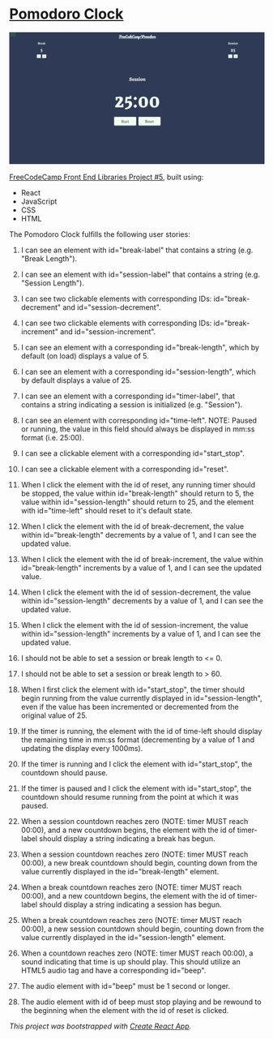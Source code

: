 # [Pomodoro Clock](https://andy-mc-donald.github.io/pomodoro-clock/)

![Pomodoro clock screenshot](pomodoro-clock.png)

[FreeCodeCamp Front End Libraries Project #5](https://www.freecodecamp.org/learn/front-end-libraries/front-end-libraries-projects/build-a-pomodoro-clock), built using:

* React
* JavaScript
* CSS
* HTML

The Pomodoro Clock fulfills the following user stories:

1. I can see an element with id="break-label" that contains a string (e.g. "Break Length").

2. I can see an element with id="session-label" that contains a string (e.g. "Session Length").

3. I can see two clickable elements with corresponding IDs: id="break-decrement" and id="session-decrement".

4. I can see two clickable elements with corresponding IDs: id="break-increment" and id="session-increment".

5. I can see an element with a corresponding id="break-length", which by default (on load) displays a value of 5.

6. I can see an element with a corresponding id="session-length", which by default displays a value of 25.

7. I can see an element with a corresponding id="timer-label", that contains a string indicating a session is initialized (e.g. "Session").

8. I can see an element with corresponding id="time-left". NOTE: Paused or running, the value in this field should always be displayed in mm:ss format (i.e. 25:00).

9. I can see a clickable element with a corresponding id="start_stop".

10. I can see a clickable element with a corresponding id="reset".

11. When I click the element with the id of reset, any running timer should be stopped, the value within id="break-length" should return to 5, the value within id="session-length" should return to 25, and the element with id="time-left" should reset to it's default state.

12. When I click the element with the id of break-decrement, the value within id="break-length" decrements by a value of 1, and I can see the updated value.

13. When I click the element with the id of break-increment, the value within id="break-length" increments by a value of 1, and I can see the updated value.

14. When I click the element with the id of session-decrement, the value within id="session-length" decrements by a value of 1, and I can see the updated value.

15. When I click the element with the id of session-increment, the value within id="session-length" increments by a value of 1, and I can see the updated value.

16. I should not be able to set a session or break length to <= 0.

17. I should not be able to set a session or break length to > 60.

18. When I first click the element with id="start_stop", the timer should begin running from the value currently displayed in id="session-length", even if the value has been incremented or decremented from the original value of 25.

19. If the timer is running, the element with the id of time-left should display the remaining time in mm:ss format (decrementing by a value of 1 and updating the display every 1000ms).

20. If the timer is running and I click the element with id="start_stop", the countdown should pause.

21. If the timer is paused and I click the element with id="start_stop", the countdown should resume running from the point at which it was paused.

22. When a session countdown reaches zero (NOTE: timer MUST reach 00:00), and a new countdown begins, the element with the id of timer-label should display a string indicating a break has begun.

23. When a session countdown reaches zero (NOTE: timer MUST reach 00:00), a new break countdown should begin, counting down from the value currently displayed in the id="break-length" element.

24. When a break countdown reaches zero (NOTE: timer MUST reach 00:00), and a new countdown begins, the element with the id of timer-label should display a string indicating a session has begun.

25. When a break countdown reaches zero (NOTE: timer MUST reach 00:00), a new session countdown should begin, counting down from the value currently displayed in the id="session-length" element.

26. When a countdown reaches zero (NOTE: timer MUST reach 00:00), a sound indicating that time is up should play. This should utilize an HTML5 audio tag and have a corresponding id="beep".

27. The audio element with id="beep" must be 1 second or longer.

28. The audio element with id of beep must stop playing and be rewound to the beginning when the element with the id of reset is clicked.


*This project was bootstrapped with [Create React App](https://github.com/facebook/create-react-app).*

